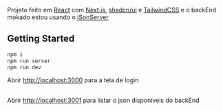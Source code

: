 Projeto feito em [React](https://react.dev/) com [Next.js](https://nextjs.org), [shadcn/ui](https://ui.shadcn.com/) e [TailwindCSS](https://tailwindcss.com/) e o backEnd mokado estou usando o [jSonServer](https://github.com/typicode/json-server)
## Getting Started

```bash
npm i
npm run server
npm run dev
```

Abrir [http://localhost:3000](http://localhost:3000) para a tela de login
##
Abrir [http://localhost:3001](http://localhost:3001) para listar o json disponíveis do backEnd
